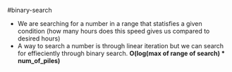#binary-search 
- We are searching for a number in a range that statisfies a given condition (how many hours does this speed gives us compared to desired hours)
- A way to search a number is through linear iteration but we can search for effieciently through binary search. **O(log(max of range of search) * num_of_piles)**